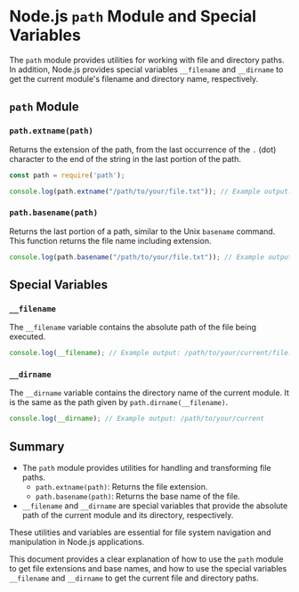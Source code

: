 
# Node.js `path` Module and Special Variables

The `path` module provides utilities for working with file and directory paths. In addition, Node.js provides special variables `__filename` and `__dirname` to get the current module's filename and directory name, respectively.

## `path` Module

### `path.extname(path)`

Returns the extension of the path, from the last occurrence of the `.` (dot) character to the end of the string in the last portion of the path.

```js
const path = require('path');

console.log(path.extname("/path/to/your/file.txt")); // Example output: .txt
```

### `path.basename(path)`

Returns the last portion of a path, similar to the Unix `basename` command. This function returns the file name including extension.

```js
console.log(path.basename("/path/to/your/file.txt")); // Example output: file.txt
```

## Special Variables

### `__filename`

The `__filename` variable contains the absolute path of the file being executed.

```js
console.log(__filename); // Example output: /path/to/your/current/file.js
```

### `__dirname`

The `__dirname` variable contains the directory name of the current module. It is the same as the path given by `path.dirname(__filename)`.

```js
console.log(__dirname); // Example output: /path/to/your/current
```

## Summary

- The `path` module provides utilities for handling and transforming file paths.
  - `path.extname(path)`: Returns the file extension.
  - `path.basename(path)`: Returns the base name of the file.
- `__filename` and `__dirname` are special variables that provide the absolute path of the current module and its directory, respectively.

These utilities and variables are essential for file system navigation and manipulation in Node.js applications.

This document provides a clear explanation of how to use the `path` module to get file extensions and base names, and how to use the special variables `__filename` and `__dirname` to get the current file and directory paths.